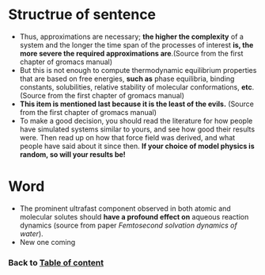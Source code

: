 # Structrue of sentence
* Thus, approximations are necessary; **the higher the complexity** of a system and the longer the time span of the processes of interest **is, the more severe the required approximations are**.(Source from the first chapter of gromacs manual)
* But this is not enough to compute thermodynamic equilibrium properties that are based on free energies, **such as** phase equilibria, binding constants, solubilities, relative stability of molecular conformations, **etc**.(Source from the first chapter of gromacs manual)
* **This item is mentioned last because it is the least of the evils.** (Source from the first chapter of gromacs manual)
* To make a good decision, you should read the literature for how people have simulated systems similar to yours, and see how good their results were. Then read up on how that force field was derived, and what people have said about it since then. **If your choice of model physics is random, so will your results be!** 
# Word
* The prominent ultrafast component observed in both atomic and molecular solutes should **have a profound effect on** aqueous reaction dynamics (source from paper _Femtosecond solvation dynamics of water_).
* New one coming


### Back to [Table of content](https://chongchong8.github.io/home/)
